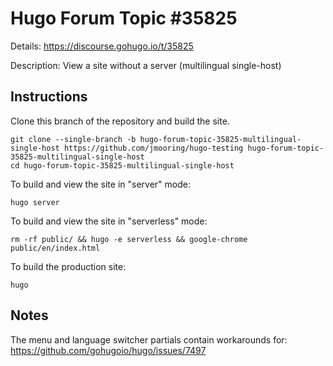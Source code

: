# Hugo Forum Topic #35825

Details: <https://discourse.gohugo.io/t/35825>

Description: View a site without a server (multilingual single-host)

## Instructions

Clone this branch of the repository and build the site.

```text
git clone --single-branch -b hugo-forum-topic-35825-multilingual-single-host https://github.com/jmooring/hugo-testing hugo-forum-topic-35825-multilingual-single-host
cd hugo-forum-topic-35825-multilingual-single-host
```

To build and view the site in "server" mode:

```text
hugo server
```

To build and view the site in "serverless" mode:

```text
rm -rf public/ && hugo -e serverless && google-chrome public/en/index.html 
```

To build the production site:

```text
hugo
```

## Notes

The menu and language switcher partials contain workarounds for:
<https://github.com/gohugoio/hugo/issues/7497>

